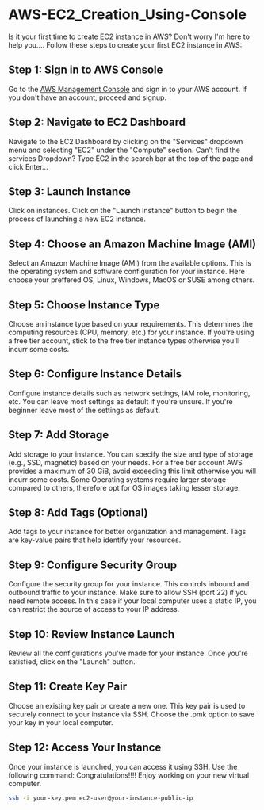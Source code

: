 # AWS-EC2_Creation_Using-Console
Is it your first time to create EC2 instance in AWS? Don't worry I'm here to help you....
Follow these steps to create your first EC2 instance in AWS:

## Step 1: Sign in to AWS Console

Go to the [AWS Management Console](https://aws.amazon.com/console/) and sign in to your AWS account.
If you don't have an account, proceed and signup. 

## Step 2: Navigate to EC2 Dashboard

Navigate to the EC2 Dashboard by clicking on the "Services" dropdown menu and selecting "EC2" under the "Compute" section.
Can't find the services Dropdown? Type EC2 in the search bar at the top of the page and click Enter...

## Step 3: Launch Instance

Click on instances.
Click on the "Launch Instance" button to begin the process of launching a new EC2 instance.

## Step 4: Choose an Amazon Machine Image (AMI)

Select an Amazon Machine Image (AMI) from the available options. This is the operating system and software configuration for your instance.
Here choose your preffered OS, Linux, Windows, MacOS or SUSE among others.

## Step 5: Choose Instance Type

Choose an instance type based on your requirements. This determines the computing resources (CPU, memory, etc.) for your instance.
If you're using a free tier account, stick to the free tier instance types otherwise you'll incurr some costs.

## Step 6: Configure Instance Details

Configure instance details such as network settings, IAM role, monitoring, etc. You can leave most settings as default if you're unsure.
If you're beginner leave most of the settings as default.

## Step 7: Add Storage

Add storage to your instance. You can specify the size and type of storage (e.g., SSD, magnetic) based on your needs.
For a free tier account AWS provides a maximum of 30 GiB, avoid exceeding this limit otherwise you will incurr some costs.
Some Operating systems require larger storage compared to others, therefore opt for OS images taking lesser storage.

## Step 8: Add Tags (Optional)

Add tags to your instance for better organization and management. Tags are key-value pairs that help identify your resources.

## Step 9: Configure Security Group

Configure the security group for your instance. This controls inbound and outbound traffic to your instance. Make sure to allow SSH (port 22) if you need remote access.
In this case if your local computer uses a static IP, you can restrict the source of access to your IP address.

## Step 10: Review Instance Launch

Review all the configurations you've made for your instance. Once you're satisfied, click on the "Launch" button.

## Step 11: Create Key Pair

Choose an existing key pair or create a new one. This key pair is used to securely connect to your instance via SSH.
Choose the .pmk option to save your key in your local computer.

## Step 12: Access Your Instance

Once your instance is launched, you can access it using SSH. Use the following command:
Congratulations!!!!
Enjoy working on your new virtual computer.

```bash
ssh -i your-key.pem ec2-user@your-instance-public-ip

